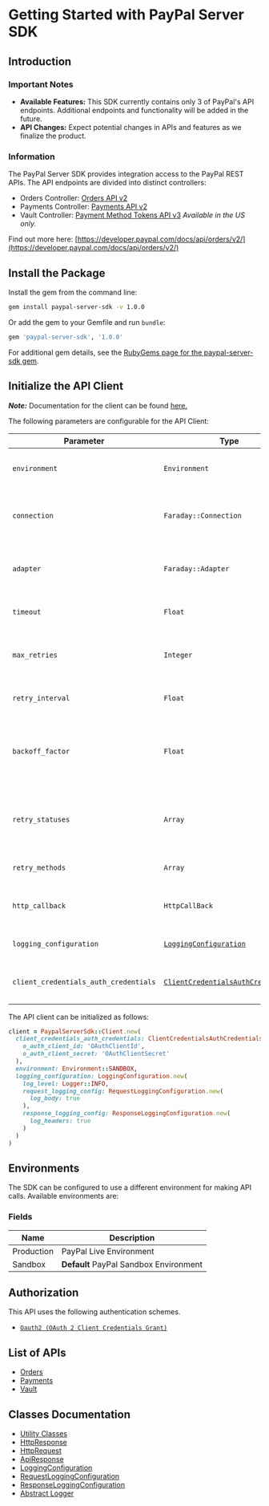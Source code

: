 
# Getting Started with PayPal Server SDK

## Introduction

### Important Notes

- **Available Features:** This SDK currently contains only 3 of PayPal's API endpoints. Additional endpoints and functionality will be added in the future.
- **API Changes:** Expect potential changes in APIs and features as we finalize the product.

### Information

The PayPal Server SDK provides integration access to the PayPal REST APIs. The API endpoints are divided into distinct controllers:

- Orders Controller: <a href="https://developer.paypal.com/docs/api/orders/v2/">Orders API v2</a>
- Payments Controller: <a href="https://developer.paypal.com/docs/api/payments/v2/">Payments API v2</a>
- Vault Controller: <a href="https://developer.paypal.com/docs/api/payment-tokens/v3/">Payment Method Tokens API v3</a> *Available in the US only.*

Find out more here: [https://developer.paypal.com/docs/api/orders/v2/](https://developer.paypal.com/docs/api/orders/v2/)

## Install the Package

Install the gem from the command line:

```bash
gem install paypal-server-sdk -v 1.0.0
```

Or add the gem to your Gemfile and run `bundle`:

```ruby
gem 'paypal-server-sdk', '1.0.0'
```

For additional gem details, see the [RubyGems page for the paypal-server-sdk gem](https://rubygems.org/gems/paypal-server-sdk/versions/1.0.0).

## Initialize the API Client

**_Note:_** Documentation for the client can be found [here.](https://www.github.com/paypal/PayPal-Ruby-Server-SDK/tree/1.0.0/doc/client.md)

The following parameters are configurable for the API Client:

| Parameter | Type | Description |
|  --- | --- | --- |
| `environment` | `Environment` | The API environment. <br> **Default: `Environment.SANDBOX`** |
| `connection` | `Faraday::Connection` | The Faraday connection object passed by the SDK user for making requests |
| `adapter` | `Faraday::Adapter` | The Faraday adapter object passed by the SDK user for performing http requests |
| `timeout` | `Float` | The value to use for connection timeout. <br> **Default: 60** |
| `max_retries` | `Integer` | The number of times to retry an endpoint call if it fails. <br> **Default: 0** |
| `retry_interval` | `Float` | Pause in seconds between retries. <br> **Default: 1** |
| `backoff_factor` | `Float` | The amount to multiply each successive retry's interval amount by in order to provide backoff. <br> **Default: 2** |
| `retry_statuses` | `Array` | A list of HTTP statuses to retry. <br> **Default: [408, 413, 429, 500, 502, 503, 504, 521, 522, 524]** |
| `retry_methods` | `Array` | A list of HTTP methods to retry. <br> **Default: %i[get put]** |
| `http_callback` | `HttpCallBack` | The Http CallBack allows defining callables for pre and post API calls. |
| `logging_configuration` | [`LoggingConfiguration`](https://www.github.com/paypal/PayPal-Ruby-Server-SDK/tree/1.0.0/doc/logging-configuration.md) | The SDK logging configuration for API calls |
| `client_credentials_auth_credentials` | [`ClientCredentialsAuthCredentials`](https://www.github.com/paypal/PayPal-Ruby-Server-SDK/tree/1.0.0/doc/auth/oauth-2-client-credentials-grant.md) | The credential object for OAuth 2 Client Credentials Grant |

The API client can be initialized as follows:

```ruby
client = PaypalServerSdk::Client.new(
  client_credentials_auth_credentials: ClientCredentialsAuthCredentials.new(
    o_auth_client_id: 'OAuthClientId',
    o_auth_client_secret: 'OAuthClientSecret'
  ),
  environment: Environment::SANDBOX,
  logging_configuration: LoggingConfiguration.new(
    log_level: Logger::INFO,
    request_logging_config: RequestLoggingConfiguration.new(
      log_body: true
    ),
    response_logging_config: ResponseLoggingConfiguration.new(
      log_headers: true
    )
  )
)
```

## Environments

The SDK can be configured to use a different environment for making API calls. Available environments are:

### Fields

| Name | Description |
|  --- | --- |
| Production | PayPal Live Environment |
| Sandbox | **Default** PayPal Sandbox Environment |

## Authorization

This API uses the following authentication schemes.

* [`Oauth2 (OAuth 2 Client Credentials Grant)`](https://www.github.com/paypal/PayPal-Ruby-Server-SDK/tree/1.0.0/doc/auth/oauth-2-client-credentials-grant.md)

## List of APIs

* [Orders](https://www.github.com/paypal/PayPal-Ruby-Server-SDK/tree/1.0.0/doc/controllers/orders.md)
* [Payments](https://www.github.com/paypal/PayPal-Ruby-Server-SDK/tree/1.0.0/doc/controllers/payments.md)
* [Vault](https://www.github.com/paypal/PayPal-Ruby-Server-SDK/tree/1.0.0/doc/controllers/vault.md)

## Classes Documentation

* [Utility Classes](https://www.github.com/paypal/PayPal-Ruby-Server-SDK/tree/1.0.0/doc/utility-classes.md)
* [HttpResponse](https://www.github.com/paypal/PayPal-Ruby-Server-SDK/tree/1.0.0/doc/http-response.md)
* [HttpRequest](https://www.github.com/paypal/PayPal-Ruby-Server-SDK/tree/1.0.0/doc/http-request.md)
* [ApiResponse](https://www.github.com/paypal/PayPal-Ruby-Server-SDK/tree/1.0.0/doc/api-response.md)
* [LoggingConfiguration](https://www.github.com/paypal/PayPal-Ruby-Server-SDK/tree/1.0.0/doc/logging-configuration.md)
* [RequestLoggingConfiguration](https://www.github.com/paypal/PayPal-Ruby-Server-SDK/tree/1.0.0/doc/request-logging-configuration.md)
* [ResponseLoggingConfiguration](https://www.github.com/paypal/PayPal-Ruby-Server-SDK/tree/1.0.0/doc/response-logging-configuration.md)
* [Abstract Logger](https://www.github.com/paypal/PayPal-Ruby-Server-SDK/tree/1.0.0/doc/abstract-logger.md)

